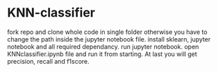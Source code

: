 # KNN-classifier

fork repo and clone whole code in single folder otherwise you have to change the path inside the jupyter notebook file.
install sklearn, jupyter notebook and all required dependancy.
run jupyter notebook.
open KNNclassifier.ipynb file and run it from starting.
At last you will get precision, recall and f1score.
